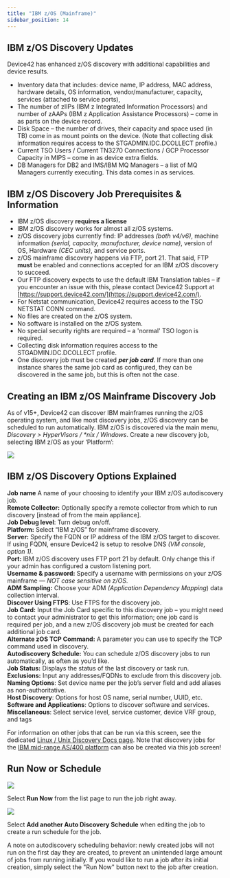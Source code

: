 ```yaml
---
title: "IBM z/OS (Mainframe)"
sidebar_position: 14
---
```


## IBM z/OS Discovery Updates

Device42 has enhanced z/OS discovery with additional capabilities and device results.

- Inventory data that includes: device name, IP address, MAC address, hardware details, OS information, vendor/manufacturer, capacity, services (attached to service ports),
- The number of zIIPs (IBM z Integrated Information Processors) and number of zAAPs (IBM z Application Assistance Processors) – come in as parts on the device record.
- Disk Space – the number of drives, their capacity and space used (in TB) come in as mount points on the device. (Note that collecting disk information requires access to the STGADMIN.IDC.DCOLLECT profile.)
- Current TSO Users / Current TN3270 Connections / GCP Processor Capacity in MIPS – come in as device extra fields.
- DB Managers for DB2 and IMS/IBM MQ Managers – a list of MQ Managers currently executing. This data comes in as services.

## IBM z/OS Discovery Job Prerequisites & Information

- IBM z/OS discovery **requires a license**
- IBM z/OS discovery works for almost all z/OS systems.
- z/OS discovery jobs currently find: IP addresses _(both v4/v6)_, machine information _(serial, capacity, manufacturer, device name)_, version of OS, Hardware _(CEC units)_, and service ports.
- z/OS mainframe discovery happens via FTP, port 21. That said, FTP **must** be enabled and connections accepted for an IBM z/OS discovery to succeed.
- Our FTP discovery expects to use the default IBM Translation tables – if you encounter an issue with this, please contact Device42 Support at [https://support.device42.com/](https://support.device42.com/).
- For Netstat communication, Device42 requires access to the TSO NETSTAT CONN command.
- No files are created on the z/OS system.
- No software is installed on the z/OS system.
- No special security rights are required – a 'normal' TSO logon is required.
- Collecting disk information requires access to the STGADMIN.IDC.DCOLLECT profile.
- One discovery job must be created _**per job card**_. If more than one instance shares the same job card as configured, they can be discovered in the same job, but this is often not the case.

## Creating an IBM z/OS Mainframe Discovery Job

As of v15+, Device42 can discover IBM mainframes running the z/OS operating system, and like most discovery jobs, z/OS discovery can be scheduled to run automatically. IBM z/OS is discovered via the main menu, _Discovery > HyperVisors / \*nix / Windows_. Create a new discovery job, selecting IBM z/OS as your ‘Platform’: 

![](/assets/images/D42-25427_z-OS-AD-page.png)

## IBM z/OS Discovery Options Explained

**Job name** A name of your choosing to identify your IBM z/OS autodiscovery job.  
**Remote Collector:** Optionally specify a remote collector from which to run discovery \[instead of from the main appliance\].  
**Job Debug level**: Turn debug on/off.  
**Platform:** Select “IBM z/OS” for mainframe discovery.  
**Server:** Specify the FQDN or IP address of the IBM z/OS target to discover. If using FQDN, ensure Device42 is setup to resolve DNS _(VM console, option 1)._  
**Port:** IBM z/OS discovery uses FTP port 21 by default. Only change this if your admin has configured a custom listening port.  
**Username & password:** Specify a username with permissions on your z/OS mainframe — _NOT case sensitive on z/OS_.  
**ADM Sampling:** Choose your ADM _(Application Dependency Mapping_) data collection interval.  
**Discover Using FTPS**: Use FTPS for the discovery job.  
**Job Card:** Input the Job Card specific to this discovery job – you might need to contact your administrator to get this information; one job card is required per job, and a new z/OS discovery job must be created for each additional job card.  
**Alternate zOS TCP Command:** A parameter you can use to specify the TCP command used in discovery.  
**Autodiscovery Schedule:** You can schedule z/OS discovery jobs to run automatically, as often as you’d like.  
**Job Status:** Displays the status of the last discovery or task run.  
**Exclusions:** Input any addresses/FQDNs to exclude from this discovery job.  
**Naming Options**: Set device name per the job’s server field and add aliases as non-authoritative.  
**Host Discovery**: Options for host OS name, serial number, UUID, etc.  
**Software and Applications**: Options to discover software and services.  
**Miscellaneous**: Select service level, service customer, device VRF group, and tags

For information on other jobs that can be run via this screen, see the dedicated [Linux / Unix Discovery Docs page](https://docs.device42.com/auto-discovery/linux-unix-server-auto-discovery/). Note that discovery jobs for the [IBM mid-range AS/400 platform](https://docs.device42.com/auto-discovery/ibm-i-as400/) can also be created via this job screen!

## Run Now or Schedule

![](/assets/images/image-700x115.png)

Select **Run Now** from the list page to run the job right away.

![](/assets/images/AD_Blade-Discovery-Run-Schedule.png)

Select **Add another Auto Discovery Schedule** when editing the job to create a run schedule for the job.

A note on autodiscovery scheduling behavior: newly created jobs will not run on the first day they are created, to prevent an unintended large amount of jobs from running initially. If you would like to run a job after its initial creation, simply select the "Run Now" button next to the job after creation.
